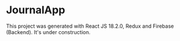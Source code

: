 # JournalApp

This project was generated with React JS 18.2.0, Redux and Firebase (Backend). It's under construction.

<!--## See a Demo

You can view how this project is without download it on [Netlify](https://gif-expert-juanjo.netlify.app/)

## Development server

1. Clone the repository.
2. Run `yarn` to install dependencies.
3. Run `yarn dev` to init a dev server.
4. Navigate to `http://localhost:5173/`.
5. The appication will automatically reload if you change any of the source files.-->

